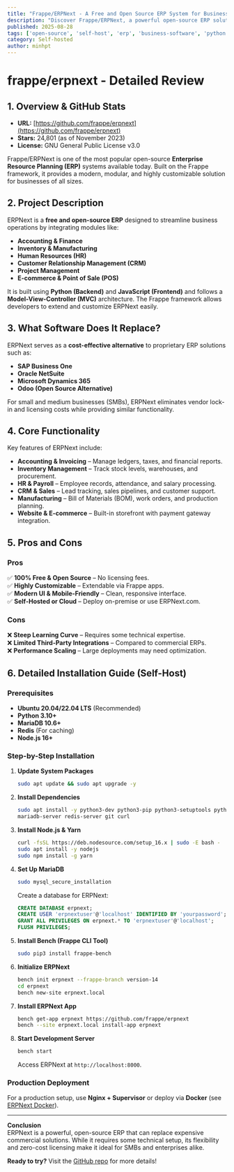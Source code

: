 ```yaml
---
title: "Frappe/ERPNext - A Free and Open Source ERP System for Businesses"
description: "Discover Frappe/ERPNext, a powerful open-source ERP solution that rivals commercial alternatives. Learn its features, pros, cons, and how to self-host it."
published: 2025-08-28
tags: ['open-source', 'self-host', 'erp', 'business-software', 'python', 'frappe']
category: Self-hosted
author: minhpt
---
```


# frappe/erpnext - Detailed Review

## 1. Overview & GitHub Stats

- **URL:** [https://github.com/frappe/erpnext](https://github.com/frappe/erpnext)  
- **Stars:** 24,801 (as of November 2023)  
- **License:** GNU General Public License v3.0  

Frappe/ERPNext is one of the most popular open-source **Enterprise Resource Planning (ERP)** systems available today. Built on the Frappe framework, it provides a modern, modular, and highly customizable solution for businesses of all sizes.

## 2. Project Description

ERPNext is a **free and open-source ERP** designed to streamline business operations by integrating modules like:

- **Accounting & Finance**  
- **Inventory & Manufacturing**  
- **Human Resources (HR)**  
- **Customer Relationship Management (CRM)**  
- **Project Management**  
- **E-commerce & Point of Sale (POS)**  

It is built using **Python (Backend)** and **JavaScript (Frontend)** and follows a **Model-View-Controller (MVC)** architecture. The Frappe framework allows developers to extend and customize ERPNext easily.

## 3. What Software Does It Replace?

ERPNext serves as a **cost-effective alternative** to proprietary ERP solutions such as:

- **SAP Business One**  
- **Oracle NetSuite**  
- **Microsoft Dynamics 365**  
- **Odoo (Open Source Alternative)**  

For small and medium businesses (SMBs), ERPNext eliminates vendor lock-in and licensing costs while providing similar functionality.

## 4. Core Functionality

Key features of ERPNext include:

- **Accounting & Invoicing** – Manage ledgers, taxes, and financial reports.  
- **Inventory Management** – Track stock levels, warehouses, and procurement.  
- **HR & Payroll** – Employee records, attendance, and salary processing.  
- **CRM & Sales** – Lead tracking, sales pipelines, and customer support.  
- **Manufacturing** – Bill of Materials (BOM), work orders, and production planning.  
- **Website & E-commerce** – Built-in storefront with payment gateway integration.  

## 5. Pros and Cons

### **Pros**

✅ **100% Free & Open Source** – No licensing fees.  
✅ **Highly Customizable** – Extendable via Frappe apps.  
✅ **Modern UI & Mobile-Friendly** – Clean, responsive interface.  
✅ **Self-Hosted or Cloud** – Deploy on-premise or use ERPNext.com.  

### **Cons**

❌ **Steep Learning Curve** – Requires some technical expertise.  
❌ **Limited Third-Party Integrations** – Compared to commercial ERPs.  
❌ **Performance Scaling** – Large deployments may need optimization.  

## 6. Detailed Installation Guide (Self-Host)

### **Prerequisites**

- **Ubuntu 20.04/22.04 LTS** (Recommended)  
- **Python 3.10+**  
- **MariaDB 10.6+**  
- **Redis** (For caching)  
- **Node.js 16+**  

### **Step-by-Step Installation**

1. **Update System Packages**  

   ```bash
   sudo apt update && sudo apt upgrade -y
   ```

2. **Install Dependencies**  

   ```bash
   sudo apt install -y python3-dev python3-pip python3-setuptools python3-venv \
   mariadb-server redis-server git curl
   ```

3. **Install Node.js & Yarn**  

   ```bash
   curl -fsSL https://deb.nodesource.com/setup_16.x | sudo -E bash -
   sudo apt install -y nodejs
   sudo npm install -g yarn
   ```

4. **Set Up MariaDB**  

   ```bash
   sudo mysql_secure_installation
   ```

   Create a database for ERPNext:

   ```sql
   CREATE DATABASE erpnext;
   CREATE USER 'erpnextuser'@'localhost' IDENTIFIED BY 'yourpassword';
   GRANT ALL PRIVILEGES ON erpnext.* TO 'erpnextuser'@'localhost';
   FLUSH PRIVILEGES;
   ```

5. **Install Bench (Frappe CLI Tool)**  

   ```bash
   sudo pip3 install frappe-bench
   ```

6. **Initialize ERPNext**  

   ```bash
   bench init erpnext --frappe-branch version-14
   cd erpnext
   bench new-site erpnext.local
   ```

7. **Install ERPNext App**  

   ```bash
   bench get-app erpnext https://github.com/frappe/erpnext
   bench --site erpnext.local install-app erpnext
   ```

8. **Start Development Server**  

   ```bash
   bench start
   ```

   Access ERPNext at `http://localhost:8000`.

### **Production Deployment**

For a production setup, use **Nginx + Supervisor** or deploy via **Docker** (see [ERPNext Docker](https://github.com/frappe/frappe_docker)).

---
**Conclusion**  
ERPNext is a powerful, open-source ERP that can replace expensive commercial solutions. While it requires some technical setup, its flexibility and zero-cost licensing make it ideal for SMBs and enterprises alike.  

**Ready to try?** Visit the [GitHub repo](https://github.com/frappe/erpnext) for more details!

```
